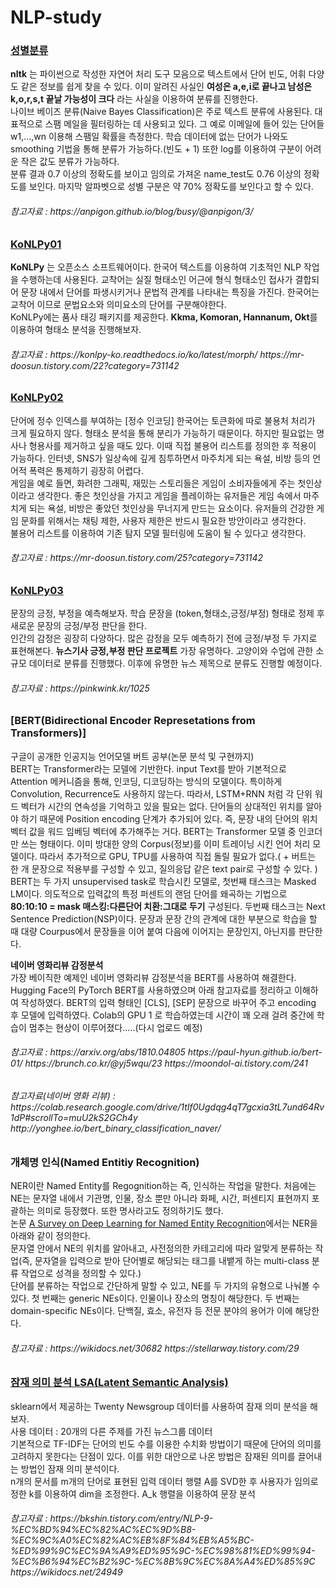 # NLP-study
### [성별분류](성별분류/GenderClassification.ipynb)  
**nltk** 는 파이썬으로 작성한 자연어 처리 도구 모음으로 텍스트에서 단어 빈도, 어휘 다양도 같은 정보를 쉽게 찾을 수 있다. 
이미 알려진 사실인 **여성은 a,e,i로 끝나고 남성은 k,o,r,s,t 끝날 가능성이 크다** 라는 사실을 이용하여 분류를 진행한다.  
나이브 베이즈 분류(Naive Bayes Classification)은 주로 텍스트 분류에 사용된다. 대표적으로 스팸 메일을 필터링하는 데 사용되고 있다.
그 예로 이메일에 들어 있는 단어들 w1,...,wn 이용해 스팸일 확률을 측정한다. 학습 데이터에 없는 단어가 나와도 smoothing 기법을 통해 분류가 가능하다.(빈도 + 1)
또한 log를 이용하여 구분이 어려운 작은 값도 분류가 가능하다.  
분류 결과 0.7 이상의 정확도를 보이고 임의로 가져온 name_test도 0.76 이상의 정확도를 보인다. 마지막 알파벳으로 성별 구분은 약 70% 정확도를 보인다고 할 수 있다.

<h6> 참고자료 : https://anpigon.github.io/blog/busy/@anpigon/3/


### [KoNLPy01](KoNLPy01.ipynb)  
**KoNLPy** 는 오픈소스 소프트웨어이다. 한국어 텍스트를 이용하여 기초적인 NLP 작업을 수행하는데 사용된다. 교착어는 실질 형태소인 어근에 형식 형태소인 접사가 결합되어 문장 내에서 단어를 파생시키거나 문법적 관계를 나타내는 특징을 가진다. 한국어는 교착어 이므로 문법요소와 의미요소의 단어를 구분해야한다.  
KoNLPy에는 품사 태깅 패키지를 제공한다. **Kkma, Komoran, Hannanum, Okt**를 이용하여 형태소 분석을 진행해보자.

<h6> 참고자료 : https://konlpy-ko.readthedocs.io/ko/latest/morph/ https://mr-doosun.tistory.com/22?category=731142
  
  ### [KoNLPy02](KoNLPy02.ipynb)  
단어에 정수 인덱스를 부여하는 [정수 인코딩] 한국어는 토큰화에 따로 불용처 처리가 크게 필요하지 않다. 형태소 분석을 통해 분리가 가능하기 때문이다. 하지만 필요없는 명사나 형용사를 제거하고 싶을 때도 있다. 이때 직접 불용어 리스트를 정의한 후 적용이 가능하다. 인터넷, SNS가 일상속에 깊게 침투하면서 마주치게 되는 욕설, 비방 등의 언어적 폭력은 통제하기 굉장히 어렵다.  
게임을 예로 들면, 화려한 그래픽, 재밌는 스토리들은 게임이 소비자들에게 주는 첫인상이라고 생각한다. 좋은 첫인상을 가지고 게임을 플레이하는 유저들은 게임 속에서 마주치게 되는 욕설, 비방은 좋았던 첫인상을 무너지게 만드는 요소이다. 유저들의 건강한 게임 문화를 위해서는 채팅 제한, 사용자 제한은 반드시 필요한 방안이라고 생각한다.  
불용어 리스트를 이용하여 기존 탐지 모델 필터링에 도움이 될 수 있다고 생각한다. 

<h6> 참고자료 : https://mr-doosun.tistory.com/25?category=731142

  ### [KoNLPy03](KoNLPy03.ipynb)  
문장의 긍정, 부정을 예측해보자. 학습 문장을 (token,형태소,긍정/부정) 형태로 정제 후 새로운 문장의 긍정/부정 판단을 한다.  
인간의 감정은 굉장히 다양하다. 많은 감정을 모두 예측하기 전에  긍정/부정 두 가지로 표현해본다. **뉴스기사 긍정,부정 판단 프로젝트** 가장 유명하다. 고양이와 수업에 관한 소규모 데이터로 분류를 진행했다. 이후에 유명한 뉴스 제목으로 분류도 진행할 예정이다.

<h6> 참고자료 : https://pinkwink.kr/1025

  ### [BERT(Bidirectional Encoder Represetations from Transformers)]  
구글이 공개한 인공지능 언어모델 버트 공부(논문 분석 및 구현까지)  
BERT는 Transformer라는 모델에 기반한다. input Text를 받아 기본적으로 Attention 메커니즘을 통해, 인코딩, 디코딩하는 방식의 모델이다. 특이하게 Convolution, Recurrence도 사용하지 않는다. 따라서, LSTM+RNN 처럼 각 단위 워드 벡터가 시간의 연속성을 기억하고 있을 필요는 없다. 단어들의 상대적인 위치를 알아야 하기 때문에 Position encoding 단계가 추가되어 있다. 즉, 문장 내의 단어의 위치 벡터 값을 워드 임베딩 벡터에 추가해주는 거다. BERT는 Transformer 모델 중 인코더만 쓰는 형태이다. 이미 방대한 양의 Corpus(정보)를 이미 트레이닝 시킨 언어 처리 모델이다. 따라서 추가적으로 GPU, TPU를 사용하여 직접 돌릴 필요가 없다.( + 버트는 한 개 문장으로 적용부를 구성할 수 있고, 질의응답 같은 text pair로 구성할 수 있다. )  
BERT는  두 가지 unsupervised task로 학습시킨 모델로, 첫번째 태스크는 Masked LM이다. 의도적으로 입력값의 특정 퍼센트의 랜덤 단어를 왜곡하는 기법으로 **80:10:10 = mask 매스킹:다른단어 치환:그대로 두기** 구성된다. 두번째 태스크는 Next Sentence Prediction(NSP)이다. 문장과 문장 간의 관계에 대한 부분으로 학습을 할 때 대량 Courpus에서 문장들을 이어 붙여 다음에 이어지는 문장인지, 아닌지를 판단한다. 

**네이버 영화리뷰 감정분석**  
 가장 베이직한 예제인 네이버 영화리뷰 감정분석을 BERT를 사용하여 해결한다. Hugging Face의 PyTorch BERT를 사용하였으며 아래 참고자료를 정리하고 이해하여 작성하였다. BERT의 입력 형태인 [CLS], [SEP] 문장으로 바꾸어 주고 encoding 후 모델에 입력하였다. Colab의 GPU 1 로 학습하였는데 시간이 꽤 오래 걸려 중간에 학습이 멈추는 현상이 이루어졌다.....(다시 업로드 예정)
 
 
<h6> 참고자료 : https://arxiv.org/abs/1810.04805 https://paul-hyun.github.io/bert-01/ https://brunch.co.kr/@yj5wqu/23 https://moondol-ai.tistory.com/241
<h6> 참고자료(네이버 영화 리뷰) : https://colab.research.google.com/drive/1tIf0Ugdqg4qT7gcxia3tL7und64Rv1dP#scrollTo=muU2kS2GCh4y http://yonghee.io/bert_binary_classification_naver/  </h6>
  
  
  
### 개체명 인식(Named Entitiy Recognition)
NER이란 Named Entity를 Regognition하는 즉, 인식하는 작업을 말한다. 처음에는 NE는 문자열 내에서 기관명, 인물, 장소 뿐만 아니라 화페, 시간, 퍼센티지 표현까지 포괄하는 의미로 등장했다. 또한 명사라고도 정의하기도 했다.  
논문 [A Survey on Deep Learning for Named Entity Recognition](https://arxiv.org/abs/1812.09449)에서는 NER을 아래와 같이 정의한다.  
문자열 안에서 NE의 위치를 알아내고, 사전정의한 카테고리에 따라 알맞게 분류하는 작업(즉, 문자열을 입력으로 받아 단어별로 해당되는 태그를 내뱉게 하는 multi-class 분류 작업으로 성격을 정의할 수 있다.)  
단어를 분류하는 작업으로 간단하게 말할 수 있고, NE를 두 가지의 유형으로 나눠볼 수 있다. 첫 번째는 generic NEs이다. 인물이나 장소의 명칭이 해당한다. 두 번째는 domain-specific NEs이다. 단백질, 효소, 유전자 등 전문 분야의 용어가 이에 해당한다.  

 <h6> 참고자료 : https://wikidocs.net/30682 https://stellarway.tistory.com/29
  
### [잠재 의미 분석 LSA(Latent Semantic Analysis)](LSA.ipynb) 
sklearn에서 제공하는 Twenty Newsgroup 데이터를 사용하여 잠재 의미 분석을 해보자.  
사용 데이터 : 20개의 다른 주제를 가진 뉴스그룹 데이터  
기본적으로 TF-IDF는 단어의 빈도 수를 이용한 수치화 방법이기 때문에 단어의 의미를 고려하지 못한다는 단점이 있다. 이를 위한 대안으로 나온 방법은 잠재된 의미를 끌어내는 방법인 잠재 의미 분석이다.  
n개의 문서를 m개의 단어로 표현된 입력 데이터 행렬 A를 SVD한 후 사용자가 임의로 정한 k를 이용하여 dim을 조정한다. A_k 행렬을 이용하여 문장 분석 

 <h6> 참고자료 : https://bkshin.tistory.com/entry/NLP-9-%EC%BD%94%EC%82%AC%EC%9D%B8-%EC%9C%A0%EC%82%AC%EB%8F%84%EB%A5%BC-%ED%99%9C%EC%9A%A9%ED%95%9C-%EC%98%81%ED%99%94-%EC%B6%94%EC%B2%9C-%EC%8B%9C%EC%8A%A4%ED%85%9C https://wikidocs.net/24949
